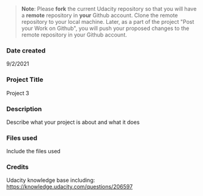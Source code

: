 >**Note**: Please **fork** the current Udacity repository so that you will have a **remote** repository in **your** Github account. Clone the remote repository to your local machine. Later, as a part of the project "Post your Work on Github", you will push your proposed changes to the remote repository in your Github account.

### Date created
9/2/2021

### Project Title
Project 3

### Description
Describe what your project is about and what it does

### Files used
Include the files used

### Credits
Udacity knowledge base including:
https://knowledge.udacity.com/questions/206597
